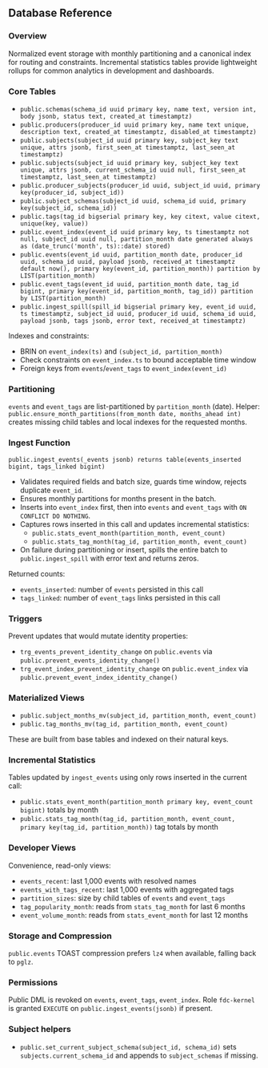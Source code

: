## Database Reference

### Overview
Normalized event storage with monthly partitioning and a canonical index for routing and constraints. Incremental statistics tables provide lightweight rollups for common analytics in development and dashboards.

### Core Tables
- `public.schemas(schema_id uuid primary key, name text, version int, body jsonb, status text, created_at timestamptz)`
- `public.producers(producer_id uuid primary key, name text unique, description text, created_at timestamptz, disabled_at timestamptz)`
- `public.subjects(subject_id uuid primary key, subject_key text unique, attrs jsonb, first_seen_at timestamptz, last_seen_at timestamptz)`
 - `public.subjects(subject_id uuid primary key, subject_key text unique, attrs jsonb, current_schema_id uuid null, first_seen_at timestamptz, last_seen_at timestamptz)`
- `public.producer_subjects(producer_id uuid, subject_id uuid, primary key(producer_id, subject_id))`
- `public.subject_schemas(subject_id uuid, schema_id uuid, primary key(subject_id, schema_id))`
- `public.tags(tag_id bigserial primary key, key citext, value citext, unique(key, value))`
- `public.event_index(event_id uuid primary key, ts timestamptz not null, subject_id uuid null, partition_month date generated always as (date_trunc('month', ts)::date) stored)`
- `public.events(event_id uuid, partition_month date, producer_id uuid, schema_id uuid, payload jsonb, received_at timestamptz default now(), primary key(event_id, partition_month)) partition by LIST(partition_month)`
- `public.event_tags(event_id uuid, partition_month date, tag_id bigint, primary key(event_id, partition_month, tag_id)) partition by LIST(partition_month)`
- `public.ingest_spill(spill_id bigserial primary key, event_id uuid, ts timestamptz, subject_id uuid, producer_id uuid, schema_id uuid, payload jsonb, tags jsonb, error text, received_at timestamptz)`

Indexes and constraints:
- BRIN on `event_index(ts)` and `(subject_id, partition_month)`
- Check constraints on `event_index.ts` to bound acceptable time window
- Foreign keys from `events`/`event_tags` to `event_index(event_id)`

### Partitioning
`events` and `event_tags` are list-partitioned by `partition_month` (date). Helper: `public.ensure_month_partitions(from_month date, months_ahead int)` creates missing child tables and local indexes for the requested months.

### Ingest Function
`public.ingest_events(_events jsonb) returns table(events_inserted bigint, tags_linked bigint)`
- Validates required fields and batch size, guards time window, rejects duplicate `event_id`.
- Ensures monthly partitions for months present in the batch.
- Inserts into `event_index` first, then into `events` and `event_tags` with `ON CONFLICT DO NOTHING`.
- Captures rows inserted in this call and updates incremental statistics:
  - `public.stats_event_month(partition_month, event_count)`
  - `public.stats_tag_month(tag_id, partition_month, event_count)`
- On failure during partitioning or insert, spills the entire batch to `public.ingest_spill` with error text and returns zeros.

Returned counts:
- `events_inserted`: number of `events` persisted in this call
- `tags_linked`: number of `event_tags` links persisted in this call

### Triggers
Prevent updates that would mutate identity properties:
- `trg_events_prevent_identity_change` on `public.events` via `public.prevent_events_identity_change()`
- `trg_event_index_prevent_identity_change` on `public.event_index` via `public.prevent_event_index_identity_change()`

### Materialized Views
- `public.subject_months_mv(subject_id, partition_month, event_count)`
- `public.tag_months_mv(tag_id, partition_month, event_count)`

These are built from base tables and indexed on their natural keys.

### Incremental Statistics
Tables updated by `ingest_events` using only rows inserted in the current call:
- `public.stats_event_month(partition_month primary key, event_count bigint)` totals by month
- `public.stats_tag_month(tag_id, partition_month, event_count, primary key(tag_id, partition_month))` tag totals by month

### Developer Views
Convenience, read-only views:
- `events_recent`: last 1,000 events with resolved names
- `events_with_tags_recent`: last 1,000 events with aggregated tags
- `partition_sizes`: size by child tables of `events` and `event_tags`
- `tag_popularity_month`: reads from `stats_tag_month` for last 6 months
- `event_volume_month`: reads from `stats_event_month` for last 12 months

### Storage and Compression
`public.events` TOAST compression prefers `lz4` when available, falling back to `pglz`.

### Permissions
Public DML is revoked on `events`, `event_tags`, `event_index`. Role `fdc-kernel` is granted `EXECUTE` on `public.ingest_events(jsonb)` if present.

### Subject helpers
- `public.set_current_subject_schema(subject_id, schema_id)` sets `subjects.current_schema_id` and appends to `subject_schemas` if missing.



